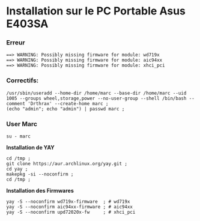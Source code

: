 
# Installation sur le PC Portable Asus E403SA


### **Erreur**
```
==> WARNING: Possibly missing firmware for module: wd719x
==> WARNING: Possibly missing firmware for module: aic94xx
==> WARNING: Possibly missing firmware for module: xhci_pci
```

### **Correctifs:**
```
/usr/sbin/useradd --home-dir /home/marc --base-dir /home/marc --uid 1005 --groups wheel,storage,power --no-user-group --shell /bin/bash --comment 'Drthrax' --create-home marc ;
(echo "admin"; echo "admin") | passwd marc ;
```

### **User Marc**
```
su - marc
```

**Installation de YAY**
```
cd /tmp ;
git clone https://aur.archlinux.org/yay.git ;
cd yay ;
makepkg -si --noconfirm ;
cd /tmp ;
```

**Installation des Firmwares**
```
yay -S --noconfirm wd719x-firmware  ; # wd719x
yay -S --noconfirm aic94xx-firmware ; # aic94xx
yay -S --noconfirm upd72020x-fw     ; # xhci_pci
```
